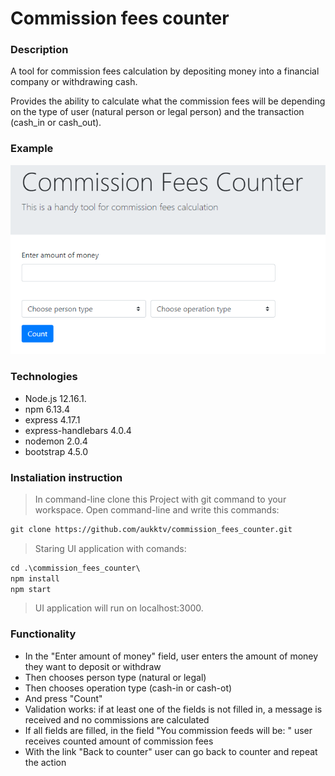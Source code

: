 # Commission fees counter
### Description
A tool for commission fees calculation 
by depositing money into a financial company or withdrawing cash. 

Provides the ability to calculate what the commission fees will be depending on the type of user (natural person or legal person) and the transaction (cash_in or cash_out).

### Example

![](Counter.PNG)


### Technologies

- Node.js 12.16.1.
- npm 6.13.4
- express 4.17.1
- express-handlebars 4.0.4
- nodemon 2.0.4
- bootstrap 4.5.0

### Instaliation instruction

> In command-line clone this Project with git command to your workspace. Open command-line and write this commands:

```html
git clone https://github.com/aukktv/commission_fees_counter.git
```

> Staring UI application with comands:

```html
cd .\commission_fees_counter\
npm install
npm start
```

> UI application will run on localhost:3000.

### Functionality

- In the "Enter amount of money" field, user enters the amount of money they want to deposit or withdraw
- Then chooses person type (natural or legal)
- Then chooses operation type (cash-in or cash-ot)
- And press "Count"
- Validation works: if at least one of the fields is not filled in, a message is received and no commissions are calculated
- If all fields are filled, in the field "You commission feeds will be: " user receives counted amount of commission fees
- With the link "Back to counter" user can go back to counter and repeat the action

